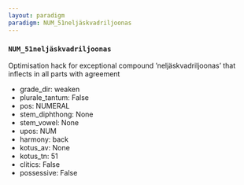 ```yaml
---
layout: paradigm
paradigm: NUM_51neljäskvadriljoonas
---
```

### ` NUM_51neljäskvadriljoonas `

Optimisation hack for exceptional compound ’neljäskvadriljoonas’ that inflects in all parts with agreement
* grade_dir: weaken
* plurale_tantum: False
* pos: NUMERAL
* stem_diphthong: None
* stem_vowel: None
* upos: NUM
* harmony: back
* kotus_av: None
* kotus_tn: 51
* clitics: False
* possessive: False
